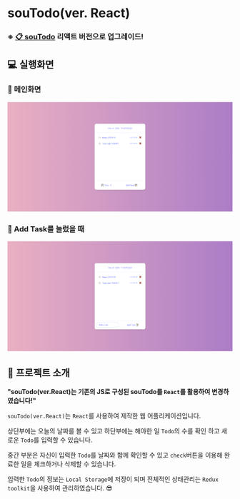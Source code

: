 # souTodo(ver. React)

### ※ [**📋** souTodo](https://souvenir718.github.io/souTodo/) **리액트 버전**으로 업그레이드!



## 💻 실행화면

### 🎡 메인화면

![](./images/main.png) 



### 🎡 Add Task를 눌렀을 때

![](./images/button.png) 



## 🎯 프로젝트 소개

**"souTodo(ver.React)는 기존의 JS로 구성된 souTodo를 `React`를 활용하여 변경하였습니다!"**

`souTodo(ver.React)`는 `React`를 사용하여 제작한 웹 어플리케이션입니다.

상단부에는 오늘의 날짜를 볼 수 있고 하단부에는 해야한 일 `Todo`의 수를 확인 하고 새로운 `Todo`를 입력할 수 있습니다.

중간 부분은 자신이 입력한 `Todo`를 날짜와 함께 확인할 수 있고 `check`버튼을 이용해 완료한 일을 체크하거나 삭제할 수 있습니다.

입력한 `Todo`의 정보는 `Local Storage`에 저장이 되며 전체적인 상태관리는 `Redux toolkit`을 사용하여 관리하였습니다. 😎






